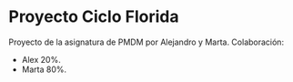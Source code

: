 # Proyecto Ciclo Florida
Proyecto de la asignatura de PMDM por Alejandro y Marta.
Colaboración:
  - Alex 20%.
  - Marta 80%.
